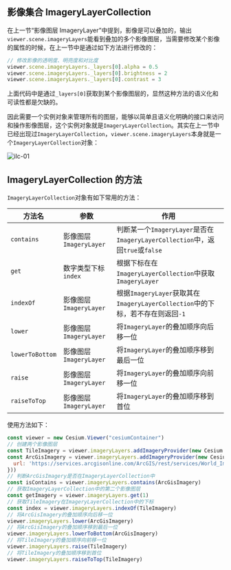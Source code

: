 ## 影像集合 ImageryLayerCollection

在上一节“影像图层 ImageryLayer”中提到，影像是可以叠加的，输出`viewer.scene.imageryLayers`能看到叠加的多个影像图层，当需要修改某个影像的属性的时候，在上一节中是通过如下方法进行修改的：

```javascript
// 修改影像的透明度、明亮度和对比度
viewer.scene.imageryLayers._layers[0].alpha = 0.5
viewer.scene.imageryLayers._layers[0].brightness = 2
viewer.scene.imageryLayers._layers[0].contrast = 3
```

上面代码中是通过`_layers[0]`获取到某个影像图层的，显然这种方法的语义化和可读性都是欠缺的。



因此需要一个实例对象来管理所有的图层，能够以简单且语义化明确的接口来访问和操作影像图层，这个实例对象就是`ImageryLayerCollection`。其实在上一节中已经出现过`ImageryLayerCollection`，`viewer.scene.imageryLayers`本身就是一个`ImageryLayerCollection`对象：

![ilc-01](/cesium-docs/assets/img/guide/ilc01.png)

## ImageryLayerCollection 的方法

`ImageryLayerCollection`对象有如下常用的方法：

| 方法名          | 参数                   | 作用                                                         |
| --------------- | ---------------------- | ------------------------------------------------------------ |
| `contains`      | 影像图层`ImageryLayer` | 判断某一个`ImageryLayer`是否在`ImageryLayerCollection`中，返回`true`或`false` |
| `get`           | 数字类型下标`index`    | 根据下标在在`ImageryLayerCollection`中获取`ImageryLayer`     |
| `indexOf`       | 影像图层`ImageryLayer` | 根据`ImageryLayer`获取其在`ImageryLayerCollection`中的下标，若不存在则返回`-1` |
| `lower`         | 影像图层`ImageryLayer` | 将`ImageryLayer`的叠加顺序向后移一位                         |
| `lowerToBottom` | 影像图层`ImageryLayer` | 将`ImageryLayer`的叠加顺序移到最后一位                       |
| `raise`         | 影像图层`ImageryLayer` | 将`ImageryLayer`的叠加顺序向前移一位                         |
| `raiseToTop`    | 影像图层`ImageryLayer` | 将`ImageryLayer`的叠加顺序移到首位                           |

使用方法如下：

```javascript
const viewer = new Cesium.Viewer("cesiumContainer")
// 创建两个影像图层
const TileImagery = viewer.imageryLayers.addImageryProvider(new Cesium.TileCoordinatesImageryProvider())
const ArcGisImagery = viewer.imageryLayers.addImageryProvider(new Cesium.ArcGisMapServerImageryProvider({
  url: 'https://services.arcgisonline.com/ArcGIS/rest/services/World_Imagery/MapServer'
}))
// 判断ArcGisImagery是否在ImageryLayerCollection中
const isContains = viewer.imageryLayers.contains(ArcGisImagery)
// 获取ImageryLayerCollection中的第二个影像图层
const getImagery = viewer.imageryLayers.get(1)
// 获取TileImagery在ImageryLayerCollection中的下标
const index = viewer.imageryLayers.indexOf(TileImagery)
// 将ArcGisImagery的叠加顺序向后移一位
viewer.imageryLayers.lower(ArcGisImagery)
// 将ArcGisImagery的叠加顺序移到最后一位
viewer.imageryLayers.lowerToBottom(ArcGisImagery)
// 将TileImagery的叠加顺序向前移一位
viewer.imageryLayers.raise(TileImagery)
// 将TileImagery的叠加顺序移到首位
viewer.imageryLayers.raiseToTop(TileImagery)
```

